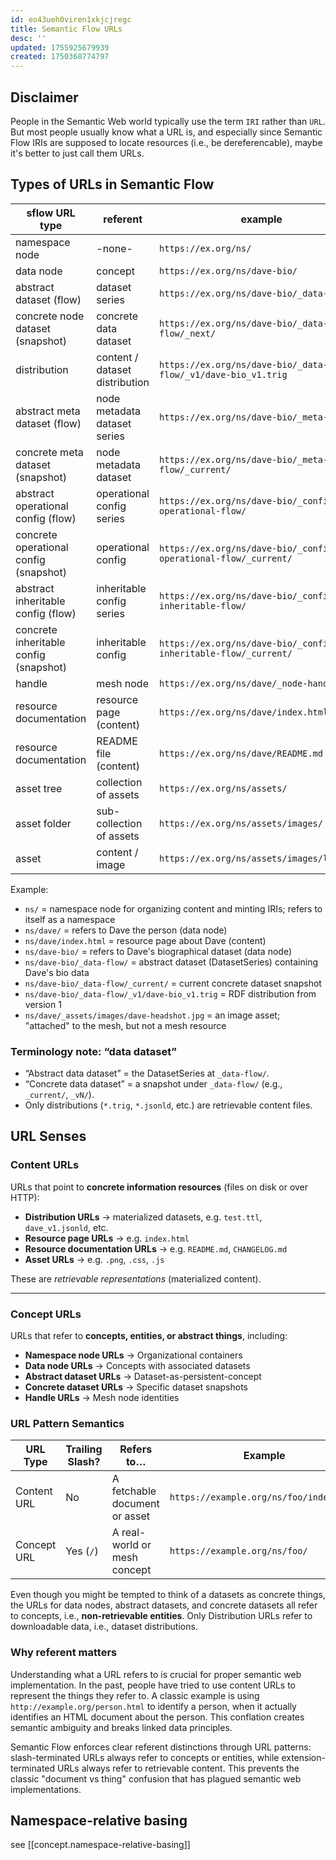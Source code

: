 ```yaml
---
id: eo43ueh0viren1xkjcjregc
title: Semantic Flow URLs
desc: ''
updated: 1755925679939
created: 1750368774797
---
```


## Disclaimer

People in the Semantic Web world typically use the term `IRI` rather than `URL`. But most people usually know what a URL is, and especially since Semantic Flow IRIs are supposed to locate resources (i.e., be dereferencable), maybe it's better to just call them URLs.

## Types of URLs in Semantic Flow

| sflow URL type                         | referent                       | example                                                         | versionable |
| -------------------------------------- | ------------------------------ | --------------------------------------------------------------- | ----------- |
| namespace node                         | -none-                         | `https://ex.org/ns/`                                            | ❌           |
| data node                              | concept                        | `https://ex.org/ns/dave-bio/`                                   | ❌           |
| abstract dataset (flow)                | dataset series                 | `https://ex.org/ns/dave-bio/_data-flow/`                        | ✅           |
| concrete node dataset (snapshot)       | concrete data dataset          | `https://ex.org/ns/dave-bio/_data-flow/_next/`                  | ❌           |
| distribution                           | content / dataset distribution | `https://ex.org/ns/dave-bio/_data-flow/_v1/dave-bio_v1.trig`    | ❌           |
| abstract meta dataset (flow)           | node metadata dataset series   | `https://ex.org/ns/dave-bio/_meta-flow/`                        | ✅           |
| concrete meta dataset (snapshot)       | node metadata dataset          | `https://ex.org/ns/dave-bio/_meta-flow/_current/`               | ❌           |
| abstract operational config (flow)     | operational config series      | `https://ex.org/ns/dave-bio/_config-operational-flow/`          | ✅           |
| concrete operational config (snapshot) | operational config             | `https://ex.org/ns/dave-bio/_config-operational-flow/_current/` | ❌           |
| abstract inheritable config (flow)     | inheritable config series      | `https://ex.org/ns/dave-bio/_config-inheritable-flow/`          | ✅           |
| concrete inheritable config (snapshot) | inheritable config             | `https://ex.org/ns/dave-bio/_config-inheritable-flow/_current/` | ❌           |
| handle                                 | mesh node                      | `https://ex.org/ns/dave/_node-handle/`                          | ❌           |
| resource documentation                 | resource page (content)        | `https://ex.org/ns/dave/index.html`                             | ❌           |
| resource documentation                 | README file (content)          | `https://ex.org/ns/dave/README.md`                              | ❌           |
| asset tree                             | collection of assets           | `https://ex.org/ns/assets/`                                     | ❌           |
| asset folder                           | sub-collection of assets       | `https://ex.org/ns/assets/images/`                              | ❌           |
| asset                                  | content / image                | `https://ex.org/ns/assets/images/logo.svg`                      | ❌           |


Example:
- `ns/` = namespace node for organizing content and minting IRIs; refers to itself as a namespace
- `ns/dave/` = refers to Dave the person (data node)
- `ns/dave/index.html` = resource page about Dave (content)
- `ns/dave-bio/` = refers to Dave's biographical dataset (data node)
- `ns/dave-bio/_data-flow/` = abstract dataset (DatasetSeries) containing Dave's bio data
- `ns/dave-bio/_data-flow/_current/` = current concrete dataset snapshot
- `ns/dave-bio/_data-flow/_v1/dave-bio_v1.trig` = RDF distribution from version 1
- `ns/dave/_assets/images/dave-headshot.jpg` = an image asset; "attached" to the mesh, but not a mesh resource

### Terminology note: “data dataset”

- “Abstract data dataset” = the DatasetSeries at `_data-flow/`.
- “Concrete data dataset” = a snapshot under `_data-flow/` (e.g., `_current/`, `_vN/`).
- Only distributions (`*.trig`, `*.jsonld`, etc.) are retrievable content files.


## URL Senses

### **Content URLs**

URLs that point to **concrete information resources** (files on disk or over HTTP):

* **Distribution URLs** → materialized datasets, e.g. `test.ttl`, `dave_v1.jsonld`, etc.
* **Resource page URLs** → e.g. `index.html`
* **Resource documentation URLs** → e.g. `README.md`, `CHANGELOG.md`
* **Asset URLs** → e.g. `.png`, `.css`, `.js`

These are *retrievable representations* (materialized content).

---

### **Concept URLs**

URLs that refer to **concepts, entities, or abstract things**, including:

* **Namespace node URLs** → Organizational containers
* **Data node URLs** → Concepts with associated datasets
* **Abstract dataset URLs** → Dataset-as-persistent-concept
* **Concrete dataset URLs** → Specific dataset snapshots
* **Handle URLs** → Mesh node identities


### URL Pattern Semantics

| URL Type    | Trailing Slash? | Refers to…                    | Example                                 |
| ----------- | --------------- | ----------------------------- | --------------------------------------- |
| Content URL | No              | A fetchable document or asset | `https://example.org/ns/foo/index.html` |
| Concept URL | Yes (`/`)       | A real-world or mesh concept  | `https://example.org/ns/foo/`           |

Even though you might be tempted to think of a datasets as concrete things, the URLs for data nodes, abstract datasets, and concrete datasets all refer to concepts, i.e., **non-retrievable entities**. Only Distribution URLs refer to downloadable data, i.e., dataset distributions.

### Why referent matters

Understanding what a URL refers to is crucial for proper semantic web implementation. In the past, people have tried to use content URLs to represent the things they refer to. A classic example is using `http://example.org/person.html` to identify a person, when it actually identifies an HTML document about the person. This conflation creates semantic ambiguity and breaks linked data principles.

Semantic Flow enforces clear referent distinctions through URL patterns: slash-terminated URLs always refer to concepts or entities, while extension-terminated URLs always refer to retrievable content. This prevents the classic "document vs thing" confusion that has plagued semantic web implementations.

## Namespace-relative basing

see [[concept.namespace-relative-basing]]
